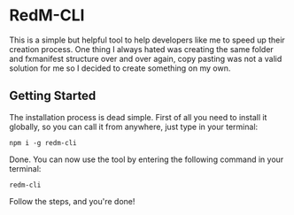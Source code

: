# RedM-CLI

This is a simple but helpful tool to help developers like me to speed up their creation process. One thing I always hated was creating the same folder and fxmanifest structure over and over again, copy pasting was not a valid solution for me so I decided to create something on my own.

## Getting Started

The installation process is dead simple. First of all you need to install it globally, so you can call it from anywhere, just type in your terminal:
```
npm i -g redm-cli
```

Done. You can now use the tool by entering the following command in your terminal:
```
redm-cli
```

Follow the steps, and you're done!